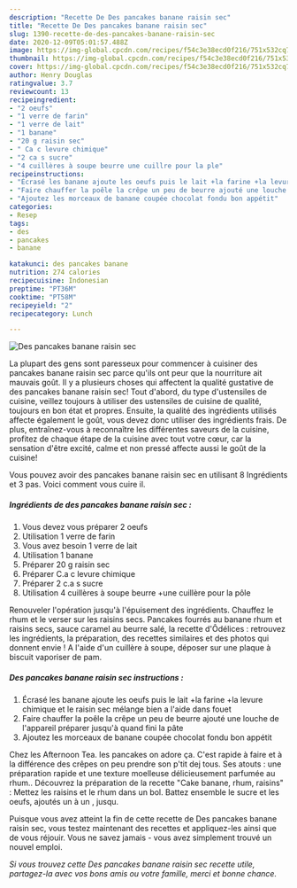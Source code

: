 ```yaml
---
description: "Recette De Des pancakes banane raisin sec"
title: "Recette De Des pancakes banane raisin sec"
slug: 1390-recette-de-des-pancakes-banane-raisin-sec
date: 2020-12-09T05:01:57.488Z
image: https://img-global.cpcdn.com/recipes/f54c3e38ecd0f216/751x532cq70/des-pancakes-banane-raisin-sec-photo-principale-de-la-recette.jpg
thumbnail: https://img-global.cpcdn.com/recipes/f54c3e38ecd0f216/751x532cq70/des-pancakes-banane-raisin-sec-photo-principale-de-la-recette.jpg
cover: https://img-global.cpcdn.com/recipes/f54c3e38ecd0f216/751x532cq70/des-pancakes-banane-raisin-sec-photo-principale-de-la-recette.jpg
author: Henry Douglas
ratingvalue: 3.7
reviewcount: 13
recipeingredient:
- "2 oeufs"
- "1 verre de farin"
- "1 verre de lait"
- "1 banane"
- "20 g raisin sec"
- " Ca c levure chimique"
- "2 ca s sucre"
- "4 cuillères à soupe beurre une cuillre pour la ple"
recipeinstructions:
- "Écrasé les banane ajoute les oeufs puis le lait +la farine +la levure chimique et le raisin sec mélange bien a l&#39;aide dans fouet"
- "Faire chauffer la poêle la crêpe un peu de beurre ajouté une louche de l&#39;appareil préparer jusqu&#39;à quand fini la pâte"
- "Ajoutez les morceaux de banane coupée chocolat fondu bon appétit"
categories:
- Resep
tags:
- des
- pancakes
- banane

katakunci: des pancakes banane 
nutrition: 274 calories
recipecuisine: Indonesian
preptime: "PT36M"
cooktime: "PT58M"
recipeyield: "2"
recipecategory: Lunch

---
```



![Des pancakes banane raisin sec](https://img-global.cpcdn.com/recipes/f54c3e38ecd0f216/751x532cq70/des-pancakes-banane-raisin-sec-photo-principale-de-la-recette.jpg)

La plupart des gens sont paresseux pour commencer à cuisiner des pancakes banane raisin sec parce qu'ils ont peur que la nourriture ait mauvais goût. Il y a plusieurs choses qui affectent la qualité gustative de des pancakes banane raisin sec! Tout d'abord, du type d'ustensiles de cuisine, veillez toujours à utiliser des ustensiles de cuisine de qualité, toujours en bon état et propres. Ensuite, la qualité des ingrédients utilisés affecte également le goût, vous devez donc utiliser des ingrédients frais. De plus, entraînez-vous à reconnaître les différentes saveurs de la cuisine, profitez de chaque étape de la cuisine avec tout votre cœur, car la sensation d'être excité, calme et non pressé affecte aussi le goût de la cuisine!

<!--inarticleads1-->

Vous pouvez avoir des pancakes banane raisin sec en utilisant 8 Ingrédients et 3 pas. Voici comment vous cuire il.

##### Ingrédients de des pancakes banane raisin sec :

1. Vous devez vous préparer 2 oeufs
1. Utilisation 1 verre de farin
1. Vous avez besoin 1 verre de lait
1. Utilisation 1 banane
1. Préparer 20 g raisin sec
1. Préparer  C.a c levure chimique
1. Préparer 2 c.a s sucre
1. Utilisation 4 cuillères à soupe beurre +une cuillère pour la pôle


Renouveler l&#39;opération jusqu&#39;à l&#39;épuisement des ingrédients. Chauffez le rhum et le verser sur les raisins secs. Pancakes fourrés au banane rhum et raisins secs, sauce caramel au beurre salé, la recette d&#39;Ôdélices : retrouvez les ingrédients, la préparation, des recettes similaires et des photos qui donnent envie ! A l&#39;aide d&#39;un cuillère à soupe, déposer sur une plaque à biscuit vaporiser de pam. 

<!--inarticleads2-->

##### Des pancakes banane raisin sec instructions :

1. Écrasé les banane ajoute les oeufs puis le lait +la farine +la levure chimique et le raisin sec mélange bien a l&#39;aide dans fouet
1. Faire chauffer la poêle la crêpe un peu de beurre ajouté une louche de l&#39;appareil préparer jusqu&#39;à quand fini la pâte
1. Ajoutez les morceaux de banane coupée chocolat fondu bon appétit


Chez les Afternoon Tea. les pancakes on adore ça. C&#39;est rapide à faire et à la différence des crêpes on peu prendre son p&#39;tit dej tous. Ses atouts : une préparation rapide et une texture moelleuse délicieusement parfumée au rhum.. Découvrez la préparation de la recette &#34;Cake banane, rhum, raisins&#34; : Mettez les raisins et le rhum dans un bol. Battez ensemble le sucre et les oeufs, ajoutés un à un , jusqu. 

<!--inarticleads1-->

<p>
Puisque vous avez atteint la fin de cette recette de Des pancakes banane raisin sec, vous testez maintenant des recettes et appliquez-les ainsi que de vous réjouir. Vous ne savez jamais - vous avez simplement trouvé un nouvel emploi.
</p>

<p>
<i>Si vous trouvez cette Des pancakes banane raisin sec recette utile, partagez-la avec vos bons amis ou votre famille, merci et bonne chance.</i>
</p>
